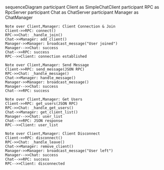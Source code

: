 sequenceDiagram
    participant Client as SimpleChatClient
    participant RPC as RpcServer
    participant Chat as ChatServer
    participant Manager as ChatManager

    Note over Client,Manager: Client Connection & Join
    Client->>RPC: connect()
    RPC->>Chat: _handle_join()
    Chat->>Manager: add_client()
    Manager->>Manager: broadcast_message("User joined")
    Manager-->>Chat: success
    Chat-->>RPC: success
    RPC-->>Client: connection established

    Note over Client,Manager: Send Message
    Client->>RPC: send_message(JSON RPC)
    RPC->>Chat: _handle_message()
    Chat->>Manager: handle_message()
    Manager->>Manager: broadcast_message()
    Manager-->>Chat: success
    Chat-->>RPC: success

    Note over Client,Manager: Get Users
    Client->>RPC: get_users(JSON RPC)
    RPC->>Chat: _handle_get_users()
    Chat->>Manager: get_client_list()
    Manager-->>Chat: user_list
    Chat-->>RPC: JSON response
    RPC-->>Client: user_list

    Note over Client,Manager: Client Disconnect
    Client->>RPC: disconnect()
    RPC->>Chat: _handle_leave()
    Chat->>Manager: remove_client()
    Manager->>Manager: broadcast_message("User left")
    Manager-->>Chat: success
    Chat-->>RPC: success
    RPC-->>Client: disconnected